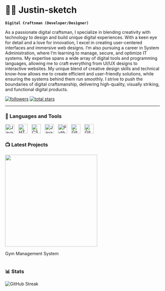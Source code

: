 # 🏄‍♂️ Justin-sketch

**`Digital Craftsman (Developer/Designer)`**

As a passionate digital craftsman, I specialize in blending creativity with technology to design and build unique digital experiences. With a keen eye for detail and a love for innovation, I excel in creating user-centered interfaces and immersive web designs. I’m also pursuing a career in System Administration, where I’m learning to manage, secure, and optimize IT systems. My expertise spans a wide array of digital tools and programming languages, allowing me to craft everything from UI/UX designs to interactive websites.  My unique blend of creative design skills and technical know-how allows me to create efficient and user-friendly solutions, while ensuring the systems behind them run smoothly. I strive to push the boundaries of digital craftsmanship, delivering high-quality, visually striking, and functional digital products.

   <p align="left">
     <!-- <a href="https://www.youtube.com/c/fknight?sub_confirmation=1">
         <img alt="youtube subscribers" title="Subscribe to my YouTube channel" src="https://custom-icon-badges.demolab.com/youtube/channel/subscribers/UC2WHjPDvbE6O328n17ZGcfg?color=%23E05D44&label=SUBSCRIBE&logo=video&logoColor=white&style=for-the-badge&labelColor=CE4630"/></a> 
      <a href="https://www.youtube.com/c/fknight">
         <img alt="youtube views" title="YouTube views" src="https://custom-icon-badges.demolab.com/youtube/channel/views/UC2WHjPDvbE6O328n17ZGcfg?color=%23E1AD0E&logo=eye&logoColor=white&style=for-the-badge&labelColor=C79600"/></a> -->
      <a href="https://github.com/Justin-sketch?tab=followers">
         <img alt="followers" title="Follow me on Github" src="https://custom-icon-badges.demolab.com/github/followers/Justin-Sketch? color=236ad3&labelColor=1155ba&style=for-the-badge&logo=person-add&label=Follow&logoColor=white"/></a>
      <a href="https://github.com/Justin-Sketch?tab=repositories&sort=stargazers">
         <img alt="total stars" title="Total stars on GitHub" src="https://custom-icon-badges.demolab.com/github/stars/Justin-sketch?color=55960c&style=for-the-badge&labelColor=488207&logo=star"/></a>
   </p>

---

### 🧰 Languages and Tools

<img align="left" alt="Java" width="30px" style="padding-right:10px;" src="https://cdn.jsdelivr.net/gh/devicons/devicon/icons/java/java-original.svg"/>
<img align="left" alt="HTML" width="30px" style="padding-right:10px;" src="https://cdn.jsdelivr.net/gh/devicons/devicon/icons/html5/html5-plain.svg" />
<img align="left" alt="CSS" width="30px" style="padding-right:10px;" src="https://cdn.jsdelivr.net/gh/devicons/devicon/icons/css3/css3-plain.svg" />
<img align="left" alt="JavaScript" width="30px" style="padding-right:10px;" src="https://cdn.jsdelivr.net/gh/devicons/devicon/icons/javascript/javascript-plain.svg" />
<img align="left" alt="Python" width="30px" style="padding-right:10px;" src="https://cdn.jsdelivr.net/gh/devicons/devicon/icons/python/python-plain.svg" />
<img align="left" alt="GitHub" width="30px" style="padding-right:10px;" src="https://cdn.jsdelivr.net/gh/devicons/devicon/icons/github/github-original.svg" />
<img align="left" alt="GitHub" width="30px" style="padding-right:10px;" src="https://cdn.jsdelivr.net/gh/devicons/devicon@latest/icons/figma/figma-original.svg" />
<!--<img align="left" alt="GitHub" width="30px" style="padding-right:10px;" src="https://cdn.jsdelivr.net/gh/devicons/devicon@latest/icons/wordpress/wordpress-plain.svg" />-->
<br />

#

### 📺 Latest Projects

<!-- BEGIN YOUTUBE-CARDS -->
<p>
<a href="https://github.com/Justin-sketch/Gym-Management-System-Java-GUI-Application-/tree/Gym-management-system">
  <img width="300px" src="https://github.com/user-attachments/assets/28cee265-2a13-4655-a691-9ff8c4e09044"/></a>
</p>
  Gym Management System
<!-- END YOUTUBE-CARDS -->


#

### 📊 Stats



![GitHub Streak](https://streak-stats.demolab.com?user=Justin-sketch&theme=gruvbox&border_radius=4.5)

#
<!--
<details>
 <summary><h3>👨‍💻 Forrest's Coding Journey</h3></summary>
   I started my coding journey as a naive computer science student with a passion to learn everything I could about this programming world - code, unix, linux, theory. And all the while, teaching myself iOS development with a dream to build my own app, but that soon got overshadowed by my desire to excel in Java. A desire that landed me a full-stack software engineering job upon graduation. However, I had another desire I had been pursuing throughout this time - YouTube content creation. I eventually ended up quitting my software engineering job to pursue YouTube full-time, and that has been my focus ever since. But there's something that's always bothered me about my journey - abandoning my dream of building my own app to pursue the safe route, a job. Now I've already taken the leap away from that safety net into this uncomfortable, unexplored world that it being a creator. And it worked out, but again, it became comfortable. It's easier to create a video than go out on a ledge and build my own product. I do have to eat, at the end of the day, but I think it's time. It's time to get uncomfortable again. I have a burning desire to get back on the horse, and fulfill that dream younger me had of building my own app, my own product. And in order to do that, I'll be implmementing a few measures to streamline my YouTube content to focus more time on fulfilling that dream - a dream that I'll be ready to tackle in 2023 due to the measure I'm putting in place now until the end of 2022. Don't wait up, because I'm coming.
-->

